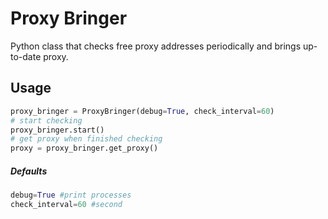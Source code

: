 # Proxy Bringer
Python class that checks free proxy addresses periodically and brings up-to-date proxy.

## Usage
```python
proxy_bringer = ProxyBringer(debug=True, check_interval=60)
# start checking
proxy_bringer.start()
# get proxy when finished checking
proxy = proxy_bringer.get_proxy()
```

##### Defaults
```python
debug=True #print processes
check_interval=60 #second
```
